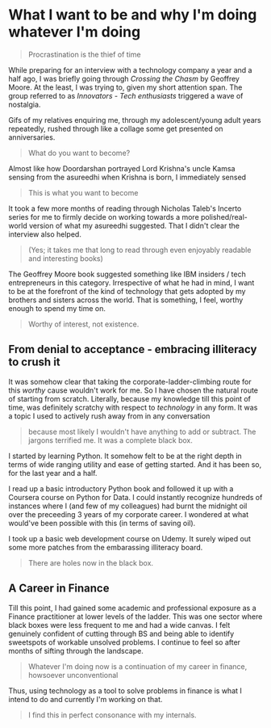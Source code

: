 # What I want to be and why I'm doing whatever I'm doing

>Procrastination is the thief of time

While preparing for an interview with a technology company a year and a half ago, I was briefly going through *Crossing the Chasm* by Geoffrey Moore. At the least, I was trying to, given my short attention span. The group referred to as *Innovators - Tech enthusiasts* triggered a wave of nostalgia. 

Gifs of my relatives enquiring me, 
through my adolescent/young adult years repeatedly, rushed through like a collage some get presented on anniversaries.
>What do you want to become?

Almost like how Doordarshan portrayed Lord Krishna's uncle Kamsa sensing from the asureedhi when Krishna is born, I immediately sensed 
>This is what you want to become

It took a few more months of reading through Nicholas Taleb's Incerto series for me to firmly decide on working towards a more polished/real-world version of what my asureedhi suggested. That I didn't clear the interview also helped.

>(Yes; it takes me that long to read through even enjoyably readable and interesting books) 

The Geoffrey Moore book suggested something like IBM insiders / tech entrepreneurs in this category. Irrespective of what he had in mind, I want to be at the forefront of the kind of technology that gets adopted by my brothers and sisters across the world. That is something, I feel, worthy enough to spend my time on. 
>Worthy of interest, not existence.

## From denial to acceptance - embracing illiteracy to crush it
It was somehow clear that taking the corporate-ladder-climbing route for this *worthy* cause wouldn't work for me. So I have chosen the natural route of starting from scratch. Literally, because my knowledge till this point of time, was definitely scratchy with respect to *technology* in any form. It was a topic I used to actively rush away from in any conversation 
>because most likely I wouldn't have anything to add or subtract. The jargons terrified me. It was a complete black box.

I started by learning Python. It somehow felt to be at the right depth in terms of wide ranging utility and ease of getting started. And it has been so, for the last year and a half.

I read up a basic introductory Python book and followed it up with a Coursera course on Python for Data. I could instantly recognize hundreds of instances where I (and few of my colleagues) had burnt the midnight oil over the preceeding 3 years of my corporate career. I wondered at what would've been possible with this (in terms of saving oil).

I took up a basic web development course on Udemy. It surely wiped out some more patches from the embarassing illiteracy board.
>There are holes now in the black box.

## A Career in Finance
Till this point, I had gained some academic and professional exposure as a Finance practitioner at lower levels of the ladder. This was one sector where black boxes were less frequent to me and had a wide canvas. I felt genuinely confident of cutting through BS and being able to identify sweetspots of workable unsolved problems. I continue to feel so after months of sifting through the landscape.
>Whatever I'm doing now is a continuation of my career in finance, howsoever unconventional

Thus, using technology as a tool to solve problems in finance is what I intend to do and currently I'm working on that. 
>I find this in perfect consonance with my internals.






